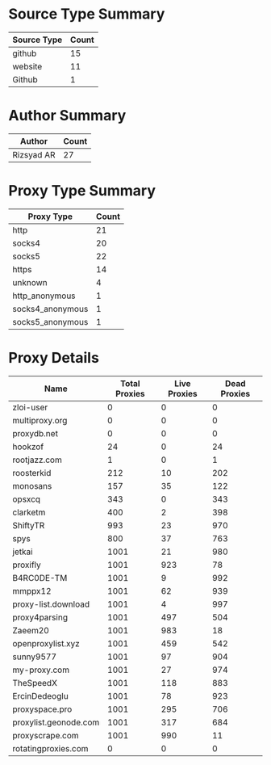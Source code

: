 # Source Type Summary

| Source Type | Count |
|-------------|-------|
| github | 15 |
| website | 11 |
| Github | 1 |


# Author Summary

| Author | Count |
|--------|-------|
| Rizsyad AR | 27 |


# Proxy Type Summary

| Proxy Type | Count |
|------------|-------|
| http | 21 |
| socks4 | 20 |
| socks5 | 22 |
| https | 14 |
| unknown | 4 |
| http_anonymous | 1 |
| socks4_anonymous | 1 |
| socks5_anonymous | 1 |


# Proxy Details

| Name | Total Proxies | Live Proxies | Dead Proxies |
|------|---------------|--------------|---------------|
| zloi-user | 0 | 0 | 0 |
| multiproxy.org | 0 | 0 | 0 |
| proxydb.net | 0 | 0 | 0 |
| hookzof | 24 | 0 | 24 |
| rootjazz.com | 1 | 0 | 1 |
| roosterkid | 212 | 10 | 202 |
| monosans | 157 | 35 | 122 |
| opsxcq | 343 | 0 | 343 |
| clarketm | 400 | 2 | 398 |
| ShiftyTR | 993 | 23 | 970 |
| spys | 800 | 37 | 763 |
| jetkai | 1001 | 21 | 980 |
| proxifly | 1001 | 923 | 78 |
| B4RC0DE-TM | 1001 | 9 | 992 |
| mmppx12 | 1001 | 62 | 939 |
| proxy-list.download | 1001 | 4 | 997 |
| proxy4parsing | 1001 | 497 | 504 |
| Zaeem20 | 1001 | 983 | 18 |
| openproxylist.xyz | 1001 | 459 | 542 |
| sunny9577 | 1001 | 97 | 904 |
| my-proxy.com | 1001 | 27 | 974 |
| TheSpeedX | 1001 | 118 | 883 |
| ErcinDedeoglu | 1001 | 78 | 923 |
| proxyspace.pro | 1001 | 295 | 706 |
| proxylist.geonode.com | 1001 | 317 | 684 |
| proxyscrape.com | 1001 | 990 | 11 |
| rotatingproxies.com | 0 | 0 | 0 |
